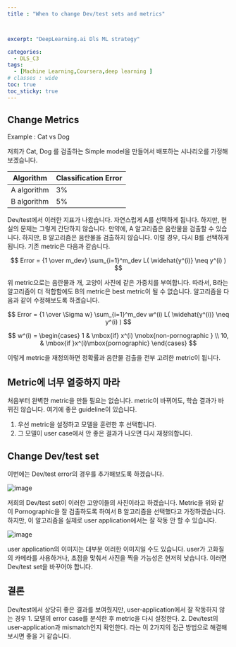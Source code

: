 ```yaml
---
title : "When to change Dev/test sets and metrics"



excerpt: "DeepLearning.ai Dls ML strategy"

categories:
  - DLS_C3
tags:
  - [Machine Learning,Coursera,deep learning ]
# classes : wide
toc: true
toc_sticky: true
---
```

## Change Metrics

Example : Cat vs Dog

저희가 Cat, Dog 를 검출하는 Simple model을 만들어서 배포하는 시나리오를 가정해보겠습니다. 

| Algorithm   | Classification Error |
| ----------- | -------------------- |
| A algorithm | 3%                   |
| B algorithm | 5%                   |

Dev/test에서 이러한 지표가 나왔습니다. 자연스럽게 A를 선택하게 됩니다. 하지만, 현실의 문제는 그렇게 간단하지 않습니다. 만약에, A 알고리즘은  음란물을 검출할 수 있습니다. 하지만, B 알고리즘은 음란물을 검출하지 않습니다. 이럴 경우, 다시 B를 선택하게 됩니다.  기존 metric은 다음과 같습니다.

$$ Error = {1 \over m_dev} \sum_{i=1}^m_dev L( \widehat{y^(i)} \neq y^(i) ) $$ 

위 metric으로는 음란물과 개, 고양이 사진에 같은 가중치를 부여합니다. 따라서, B라는 알고리즘이 더 적합함에도 B의 metric은 best metric이 될 수 없습니다. 알고리즘을 다음과 같이 수정해보도록 하겠습니다.



$$ Error = {1 \over \Sigma w} \sum_{i=1}^m_dev w^(i) L( \widehat{y^(i)} \neq y^(i) ) $$ 

$$ w^(i) =  \begin{cases} 1  & \mbox{if} x^(i) \mobx{non-pornographic } \\ 10, & \mbox{if }x^(i)\mbox{pornographic} \end{cases} $$

이렇게 metric을 재정의하면 정확률과 음란물 검출을 전부 고려한 metric이 됩니다.



## Metric에 너무 열중하지 마라

처음부터 완벽한 metric을 만들 필요는 없습니다. metric이 바뀌어도, 학습 결과가 바뀌진 않습니다. 여기에 좋은 guideline이 있습니다.

1. 우선 metric을 설정하고 모델을 훈련한 후 선택합니다.
2. 그 모델이 user case에서 안 좋은 결과가 나오면 다시 재정의합니다.



## Change Dev/test set

이번에는 Dev/test error의 경우를 추가해보도록 하겠습니다.

![image](https://user-images.githubusercontent.com/50165842/144239085-3845a0ce-b07c-4cc0-a2b2-bc63779f7e80.png)

저희의  Dev/test set이 이러한 고양이들의 사진이라고 하겠습니다. Metric을 위와 같이 Pornographic을 잘 검출하도록 하여서 B 알고리즘을 선택했다고 가정하겠습니다. 하지만, 이 알고리즘을 실제로 user application에서는 잘 작동 안 할 수 있습니다.

![image](https://user-images.githubusercontent.com/50165842/144239316-75995f59-7f6e-42bd-8cf1-f80fdd895bb4.png)

user application의 이미지는 대부분 이러한 이미지일 수도 있습니다. user가 고화질의 카메라를 사용하거나, 초점을 맞춰서 사진을 찍을 가능성은 현저히 낮습니다. 이러면 Dev/test set을 바꾸어야 합니다.

## 결론

Dev/test에서 상당히 좋은 결과를 보여줬지만,  user-application에서 잘 작동하지 않는 경우 1. 모델의 error case를 분석한 후 metric을 다시 설정한다. 2. Dev/test의 user-application과 mismatch인지 확인한다. 라는 이 2가지의 접근 방법으로 해결해보시면 좋을 거 같습니다.